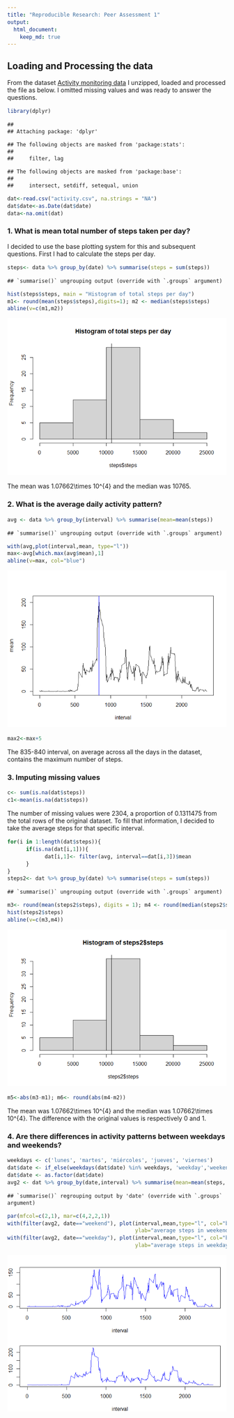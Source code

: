```yaml
---
title: "Reproducible Research: Peer Assessment 1"
output: 
  html_document:
    keep_md: true
---
```





## Loading and Processing the data

From the dataset [Activity monitoring data](https://d396qusza40orc.cloudfront.net/repdata%2Fdata%2Factivity.zip) I unzipped, loaded and processed the file as below. I omitted missing values and was ready to answer the questions.


```r
library(dplyr)
```

```
## 
## Attaching package: 'dplyr'
```

```
## The following objects are masked from 'package:stats':
## 
##     filter, lag
```

```
## The following objects are masked from 'package:base':
## 
##     intersect, setdiff, setequal, union
```

```r
dat<-read.csv("activity.csv", na.strings = "NA")
dat$date<-as.Date(dat$date)
data<-na.omit(dat)
```

### 1. What is mean total number of steps taken per day?

I decided to use the base plotting system for this and subsequent questions. First I had to calculate the steps per day.


```r
steps<- data %>% group_by(date) %>% summarise(steps = sum(steps))
```

```
## `summarise()` ungrouping output (override with `.groups` argument)
```

```r
hist(steps$steps, main = "Histogram of total steps per day")
m1<- round(mean(steps$steps),digits=1); m2 <- median(steps$steps)
abline(v=c(m1,m2))
```

![](PA1_template_files/figure-html/unnamed-chunk-2-1.png)<!-- -->

The mean was 1.07662\times 10^{4} and the median was 10765.

### 2. What is the average daily activity pattern?


```r
avg <- data %>% group_by(interval) %>% summarise(mean=mean(steps))
```

```
## `summarise()` ungrouping output (override with `.groups` argument)
```

```r
with(avg,plot(interval,mean, type="l"))
max<-avg[which.max(avg$mean),1]
abline(v=max, col="blue")
```

![](PA1_template_files/figure-html/unnamed-chunk-3-1.png)<!-- -->

```r
max2<-max+5
```

The 835-840 interval, on average across all the days in the dataset, contains the maximum number of steps.

### 3. Imputing missing values


```r
c<- sum(is.na(dat$steps))
c1<-mean(is.na(dat$steps))
```

The number of missing values were 2304, a proportion of 0.1311475 from the total rows of the original dataset. To fill that information, I decided to take the average steps for that specific interval.


```r
for(i in 1:length(dat$steps)){
      if(is.na(dat[i,1])){
            dat[i,1]<- filter(avg, interval==dat[i,3])$mean
      }
}
steps2<- dat %>% group_by(date) %>% summarise(steps = sum(steps))
```

```
## `summarise()` ungrouping output (override with `.groups` argument)
```

```r
m3<- round(mean(steps2$steps), digits = 1); m4 <- round(median(steps2$steps), digits = 1)
hist(steps2$steps)
abline(v=c(m3,m4))
```

![](PA1_template_files/figure-html/unnamed-chunk-5-1.png)<!-- -->

```r
m5<-abs(m3-m1); m6<- round(abs(m4-m2))
```

The mean was 1.07662\times 10^{4} and the median was 1.07662\times 10^{4}. The difference with the original values is respectively 0 and 1.

### 4. Are there differences in activity patterns between weekdays and weekends?


```r
weekdays <- c('lunes', 'martes', 'miércoles', 'jueves', 'viernes')
dat$date <- if_else(weekdays(dat$date) %in% weekdays, 'weekday','weekend')
dat$date <- as.factor(dat$date)
avg2 <- dat %>% group_by(date,interval) %>% summarise(mean=mean(steps, na.rm = T))
```

```
## `summarise()` regrouping output by 'date' (override with `.groups` argument)
```

```r
par(mfcol=c(2,1), mar=c(4,2,2,1))
with(filter(avg2, date=="weekend"), plot(interval,mean,type="l", col="blue", 
                                         ylab="average steps in weekends"))
with(filter(avg2, date=="weekday"), plot(interval,mean,type="l", col="blue",
                                         ylab="average steps in weekdays"))
```

![](PA1_template_files/figure-html/unnamed-chunk-6-1.png)<!-- -->

